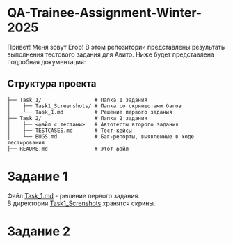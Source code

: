 # QA-Trainee-Assignment-Winter-2025

Привет! Меня зовут Егор! В этом репозитории представлены результаты выполнения тестового задания для Авито.
Ниже будет представлена подробная документация:

## Структура проекта

```plaintext
├── Task_1/                 # Папка 1 задания
│    ├── Task1_Screenshots/ # Папка со скриншотами багов
│    └── Task_1.md          # Решение первого задания
├── Task_2/                 # Папка 2 задания
│    ├── <файл с тестами>   # Автотесты второго задания
│    ├── TESTCASES.md       # Тест-кейсы
│    └── BUGS.md            # Баг-репорты, выявленные в ходе тестирования
├── README.md               # Этот файл
```

# Задание 1

Файл [Task_1.md](./Task_1.md) - решение первого задания.  
В директории [Task1_Screnshots](./Task1_Screenshots/) хранятся скрины.

# Задание 2